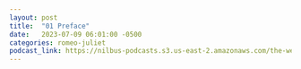 ```yaml
---
layout: post
title:  "01 Preface"
date:   2023-07-09 06:01:00 -0500
categories: romeo-juliet
podcast_link: https://nilbus-podcasts.s3.us-east-2.amazonaws.com/the-well-trained-mind/Romeo%20&%20Juliet/01%20Preface.mp3
---
```

